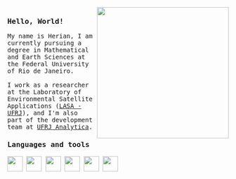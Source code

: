   <div>
  <img src='https://i.giphy.com/media/v1.Y2lkPTc5MGI3NjExdW90bmRrc2I5aXZjY3p5cXBxZGtrZmJtMGZjZGhkMXpvNzc0NnFoZSZlcD12MV9pbnRlcm5hbF9naWZfYnlfaWQmY3Q9cw/IUNycHoVqvLDowiiam/giphy.gif' width = 300 align = 'right'>
  </div>
<samp>
  <h3>Hello, World!</h3>
  
  <p>
    My name is Herian, I am currently pursuing a degree in Mathematical and Earth Sciences at the Federal University of Rio de Janeiro.<br><br>
    I work as a researcher at the Laboratory of Environmental Satellite Applications (<a href='https://lasa.ufrj.br/'>LASA - UFRJ</a>), and I'm also part of the development team at <a href='https://analytica.ufrj.br/'>UFRJ Analytica</a>. 
  </p>
  <p>
     <h3>Languages and tools</h3>
    <div>
     <img height = 35 width = 35 src="https://cdn.jsdelivr.net/gh/devicons/devicon/icons/python/python-original.svg" />  
     <img height = 35 width = 35 src="https://cdn.jsdelivr.net/gh/devicons/devicon@latest/icons/azuresqldatabase/azuresqldatabase-original.svg" />
     <img height = 35 width = 35 src="https://cdn.jsdelivr.net/gh/devicons/devicon@latest/icons/jupyter/jupyter-original-wordmark.svg" />
     <img height = 35 width = 35 src="https://cdn.jsdelivr.net/gh/devicons/devicon@latest/icons/vscode/vscode-original.svg" /> 
     <img height = 35 width = 35 src="https://cdn.jsdelivr.net/gh/devicons/devicon@latest/icons/debian/debian-plain.svg" />  
     <img height = 35 width = 35 src="https://www.svgrepo.com/show/353478/bash-icon.svg" />   
    </div>
    
</samp>

